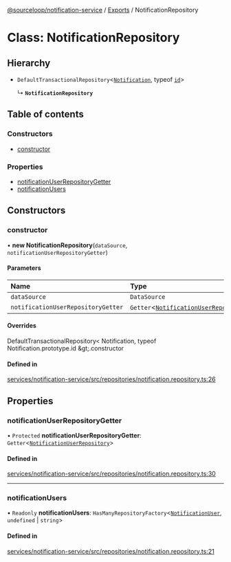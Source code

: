 [@sourceloop/notification-service](../README.md) / [Exports](../modules.md) / NotificationRepository

# Class: NotificationRepository

## Hierarchy

- `DefaultTransactionalRepository`<[`Notification`](Notification.md), typeof [`id`](Notification.md#id)\>

  ↳ **`NotificationRepository`**

## Table of contents

### Constructors

- [constructor](NotificationRepository.md#constructor)

### Properties

- [notificationUserRepositoryGetter](NotificationRepository.md#notificationuserrepositorygetter)
- [notificationUsers](NotificationRepository.md#notificationusers)

## Constructors

### constructor

• **new NotificationRepository**(`dataSource`, `notificationUserRepositoryGetter`)

#### Parameters

| Name | Type |
| :------ | :------ |
| `dataSource` | `DataSource` |
| `notificationUserRepositoryGetter` | `Getter`<[`NotificationUserRepository`](NotificationUserRepository.md)\> |

#### Overrides

DefaultTransactionalRepository&lt;
  Notification,
  typeof Notification.prototype.id
\&gt;.constructor

#### Defined in

[services/notification-service/src/repositories/notification.repository.ts:26](https://github.com/sourcefuse/loopback4-microservice-catalog/blob/93a7f917/services/notification-service/src/repositories/notification.repository.ts#L26)

## Properties

### notificationUserRepositoryGetter

• `Protected` **notificationUserRepositoryGetter**: `Getter`<[`NotificationUserRepository`](NotificationUserRepository.md)\>

#### Defined in

[services/notification-service/src/repositories/notification.repository.ts:30](https://github.com/sourcefuse/loopback4-microservice-catalog/blob/93a7f917/services/notification-service/src/repositories/notification.repository.ts#L30)

___

### notificationUsers

• `Readonly` **notificationUsers**: `HasManyRepositoryFactory`<[`NotificationUser`](NotificationUser.md), `undefined` \| `string`\>

#### Defined in

[services/notification-service/src/repositories/notification.repository.ts:21](https://github.com/sourcefuse/loopback4-microservice-catalog/blob/93a7f917/services/notification-service/src/repositories/notification.repository.ts#L21)
